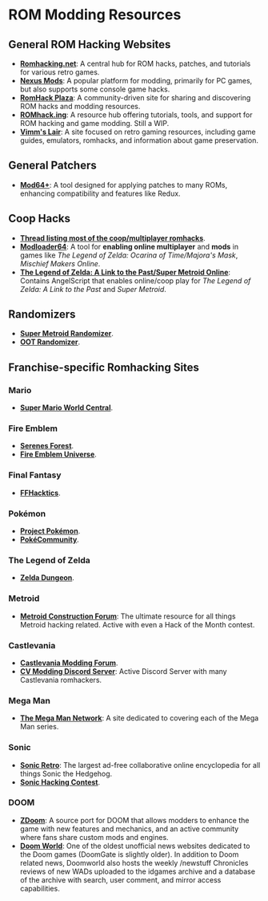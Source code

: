 # ROM Modding Resources

## General ROM Hacking Websites
- **[Romhacking.net](https://www.romhacking.net/)**: A central hub for ROM hacks, patches, and tutorials for various retro games.
- **[Nexus Mods](https://www.nexusmods.com/)**: A popular platform for modding, primarily for PC games, but also supports some console game hacks.
- **[RomHack Plaza](https://romhackplaza.org/)**: A community-driven site for sharing and discovering ROM hacks and modding resources.
- **[ROMhack.ing](https://romhack.ing/)**: A resource hub offering tutorials, tools, and support for ROM hacking and game modding. Still a WIP.
- **[Vimm's Lair](https://vimm.net/)**: A site focused on retro gaming resources, including game guides, emulators, romhacks, and information about game preservation.

## General Patchers
- **[Mod64+](https://github.com/Admentus64/Patcher64Plus-Tool)**: A tool designed for applying patches to many ROMs, enhancing compatibility and features like Redux.

## Coop Hacks
- **[Thread listing most of the coop/multiplayer romhacks](https://www.romhacking.net/forum/index.php?topic=27495.0)**.
- **[Modloader64](https://modloader64.com/setup.html)**: A tool for **enabling online multiplayer** and **mods** in games like *The Legend of Zelda: Ocarina of Time/Majora's Mask*, *Mischief Makers Online*.
- **[The Legend of Zelda: A Link to the Past/Super Metroid Online](https://github.com/alttpo/alttpo)**: Contains AngelScript that enables online/coop play for *The Legend of Zelda: A Link to the Past* and *Super Metroid*.

## Randomizers
- **[Super Metroid Randomizer](https://randommetroidsolver.pythonanywhere.com/customizer)**.
- **[OOT Randomizer](https://ootrandomizer.com/)**.

## Franchise-specific Romhacking Sites

### Mario
- **[Super Mario World Central](https://www.smwcentral.net/)**.

### Fire Emblem
- **[Serenes Forest](https://serenesforest.net/)**.
- **[Fire Emblem Universe](https://feuniverse.us/)**.

### Final Fantasy
- **[FFHacktics](https://ffhacktics.com/)**.

### Pokémon
- **[Project Pokémon](https://projectpokemon.org/)**.
- **[PokéCommunity](https://www.pokecommunity.com/)**.

### The Legend of Zelda
- **[Zelda Dungeon](https://www.zeldadungeon.net/)**.

### Metroid
- **[Metroid Construction Forum](https://metroidconstruction.com/)**: The ultimate resource for all things Metroid hacking related. Active with even a Hack of the Month contest.

### Castlevania
- **[Castlevania Modding Forum](https://castlevaniamodding.boards.net/)**.
- **[CV Modding Discord Server](https://discord.gg/SEssrmWPyP)**: Active Discord Server with many Castlevania romhackers.

### Mega Man
- **[The Mega Man Network](https://themmnetwork.com/)**: A site dedicated to covering each of the Mega Man series.

### Sonic
- **[Sonic Retro](https://sonicretro.org/)**: The largest ad-free collaborative online encyclopedia for all things Sonic the Hedgehog.
- **[Sonic Hacking Contest](https://shc.zone/)**.

### DOOM
- **[ZDoom](https://zdoom.org/index)**: A source port for DOOM that allows modders to enhance the game with new features and mechanics, and an active community where fans share custom mods and engines.
- **[Doom World](https://www.doomworld.com/)**: One of the oldest unofficial news websites dedicated to the Doom games (DoomGate is slightly older). In addition to Doom related news, Doomworld also hosts the weekly /newstuff Chronicles reviews of new WADs uploaded to the idgames archive and a database of the archive with search, user comment, and mirror access capabilities.
